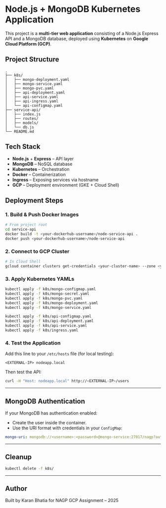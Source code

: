# Node.js + MongoDB Kubernetes Application

This project is a **multi-tier web application** consisting of a Node.js Express API and a MongoDB database, deployed using **Kubernetes** on **Google Cloud Platform (GCP)**.

## Project Structure

```
.
├── k8s/
│   ├── mongo-deployment.yaml
│   ├── mongo-service.yaml
│   ├── mongo-pvc.yaml
│   ├── api-deployment.yaml
│   ├── api-service.yaml
│   ├── api-ingress.yaml
│   └── api-configmap.yaml
├── service-api/
│   ├── index.js
│   ├── routes/
│   ├── models/
│   └── db.js
└── README.md
```


## Tech Stack

- **Node.js** + **Express** – API layer
- **MongoDB** – NoSQL database
- **Kubernetes** – Orchestration
- **Docker** – Containerization
- **Ingress** – Exposing services via hostname
- **GCP** – Deployment environment (GKE + Cloud Shell)


## Deployment Steps

### 1. Build & Push Docker Images

```bash
# From project root
cd service-api
docker build -t <your-dockerhub-username>/node-service-api .
docker push <your-dockerhub-username>/node-service-api
```


### 2. Connect to GCP Cluster

```bash
# In Cloud Shell
gcloud container clusters get-credentials <your-cluster-name> --zone <your-zone>
```


### 3. Apply Kubernetes YAMLs

```bash
kubectl apply -f k8s/mongo-configmap.yaml
kubectl apply -f k8s/mongo-secret.yaml
kubectl apply -f k8s/mongo-pvc.yaml
kubectl apply -f k8s/mongo-deployment.yaml
kubectl apply -f k8s/mongo-service.yaml

kubectl apply -f k8s/api-configmap.yaml
kubectl apply -f k8s/api-deployment.yaml
kubectl apply -f k8s/api-service.yaml
kubectl apply -f k8s/ingress.yaml
```


### 4. Test the Application

Add this line to your `/etc/hosts` file (for local testing):

```
<EXTERNAL-IP> nodeapp.local
```

Then test the API:

```bash
curl -H "Host: nodeapp.local" http://<EXTERNAL-IP>/users
```

---

## MongoDB Authentication

If your MongoDB has authentication enabled:
- Create the user inside the container.
- Use the URI format with credentials in your `ConfigMap`:

```yaml
mongo-uri: mongodb://<username>:<password>@mongo-service:27017/nagp?authSource=admin
```

---

## Cleanup

```bash
kubectl delete -f k8s/
```

---

## Author
Built by Karan Bhatia for NAGP GCP Assignment – 2025